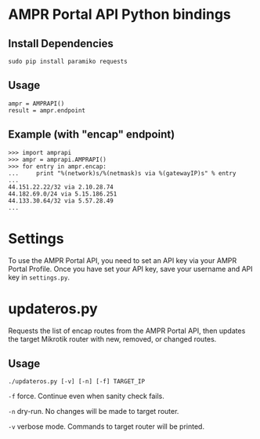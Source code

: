 AMPR Portal API Python bindings
===============================

Install Dependencies
--------------------

    sudo pip install paramiko requests

Usage
-----

    ampr = AMPRAPI()
    result = ampr.endpoint

Example (with "encap" endpoint)
-------------------------------

    >>> import amprapi
    >>> ampr = amprapi.AMPRAPI()
    >>> for entry in ampr.encap:
    ...     print "%(network)s/%(netmask)s via %(gatewayIP)s" % entry
    ...
    44.151.22.22/32 via 2.10.28.74
    44.182.69.0/24 via 5.15.186.251
    44.133.30.64/32 via 5.57.28.49
    ...


Settings
========

To use the AMPR Portal API, you need to set an API key via your AMPR Portal
Profile. Once you have set your API key, save your username and API key in
`settings.py`.


updateros.py
=============

Requests the list of encap routes from the AMPR Portal API, then updates the
target Mikrotik router with new, removed, or changed routes.

Usage
-----

	./updateros.py [-v] [-n] [-f] TARGET_IP

`-f` force. Continue even when sanity check fails.

`-n` dry-run. No changes will be made to target router.

`-v` verbose mode. Commands to target router will be printed.
